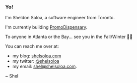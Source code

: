 ### Yo!

I'm Sheldon Soloa, a software engineer from Toronto.

I'm currently building [PromoDispensary](https://promodispensary.com).

To anyone in Atlanta or the Bay... see you in the Fall/Winter 🤙🏾

You can reach me over at:
 - my blog: [shelsoloa.com](http://shelsoloa.com)
 - my twitter: [@shelsoloa](http://twitter.com/shelsoloa)
 - my email: [shel@shelsoloa.com](mailto:shel@shelsoloa.com).

~ Shel

<!--
**shelsoloa/shelsoloa** is a ✨ _special_ ✨ repository because its `README.md` (this file) appears on your GitHub profile.

Here are some ideas to get you started:

- 🔭 I’m currently working on ...
- 🌱 I’m currently learning ...
- 👯 I’m looking to collaborate on ...
- 🤔 I’m looking for help with ...
- 💬 Ask me about ...
- 📫 How to reach me: ...
- 😄 Pronouns: ...
- ⚡ Fun fact: ...
-->
